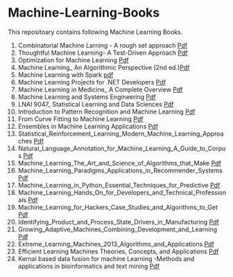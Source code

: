 # Machine-Learning-Books
This repositoary contains following Machine Learning Books.
1. Combinatorial Machine Larning - A rough set approach [Pdf](https://github.com/Anjali8356/Machine-Learning-Books/blob/main/ML-Combinatorial%20Machine%20Learning_%20A%20Rough%20Set%20Approach.pdf)
2. Thoughtful Machine Learning-  A Test-Driven Approach [Pdf](https://github.com/Anjali8356/Machine-Learning-Books/blob/main/ML-Thoughtful%20Machine%20Learning_%20A%20Test-Driven%20Approach.pdf)
3. Optimization for Machine Learning [Pdf](https://github.com/Anjali8356/Machine-Learning-Books/blob/main/ML-Optimization%20for%20Machine%20Learning.pdf)
4. Machine Learning_ An Algorithmic Perspective (2nd ed.)[Pdf](https://github.com/Anjali8356/Machine-Learning-Books/blob/main/ML-Machine%20Learning_%20An%20Algorithmic%20Perspective%20(2nd%20ed.).pdf)
5. Machine Learning with Spark [pdf](https://github.com/Anjali8356/Machine-Learning-Books/blob/main/ML-Machine%20Learning%20with%20Spark.pdf)
6. Machine Learning Projects for .NET Developers [Pdf](https://github.com/Anjali8356/Machine-Learning-Books/blob/main/ML-Machine%20Learning%20Projects%20for%20.NET%20Developers.pdf)
7. Machine Learning in Medicine_ A Complete Overview [Pdf](https://github.com/Anjali8356/Machine-Learning-Books/blob/main/ML-Machine%20Learning%20in%20Medicine_%20A%20Complete%20Overview.pdf)
8. Machine Learning and Systems Engineering [Pdf](https://github.com/Anjali8356/Machine-Learning-Books/blob/main/ML-Machine%20Learning%20and%20Systems%20Engineering.pdf)
9. LNAI 9047_ Statistical Learning and Data Sciences [Pdf](https://github.com/Anjali8356/Machine-Learning-Books/blob/main/ML-LNAI%209047_%20Statistical%20Learning%20and%20Data%20Sciences.pdf)
10. Introduction to Pattern Recognition and Machine Learning [Pdf](https://github.com/Anjali8356/Machine-Learning-Books/blob/main/ML-Introduction%20to%20Pattern%20Recognition%20and%20Machine%20Learning.pdf)
11. From Curve Fitting to Machine Learning [Pdf](https://github.com/Anjali8356/Machine-Learning-Books/blob/main/ML-From%20Curve%20Fitting%20to%20Machine%20Learning.pdf)
12. Ensembles in Machine Learning Applications [Pdf](https://github.com/Anjali8356/Machine-Learning-Books/blob/main/ML-Ensembles%20in%20Machine%20Learning%20Applications.pdf)
13. Statistical_Reinforcement_Learning_Modern_Machine_Learning_Approaches [Pdf](https://github.com/Anjali8356/Machine-Learning-Books/blob/main/ML_Statistical_Reinforcement_Learning_Modern_Machine_Learning_Approaches.pdf)
14. Natural_Language_Annotation_for_Machine_Learning_A_Guide_to_Corpus [Pdf](https://github.com/Anjali8356/Machine-Learning-Books/blob/main/ML_Natural_Language_Annotation_for_Machine_Learning_A_Guide_to_Corpus.pdf)
15. Machine_Learning_The_Art_and_Science_of_Algorithms_that_Make [Pdf](https://github.com/Anjali8356/Machine-Learning-Books/blob/main/ML_Machine_Learning_The_Art_and_Science_of_Algorithms_that_Make.pdf)
16. Machine_Learning_Paradigms_Applications_in_Recommender_Systems [Pdf](https://github.com/Anjali8356/Machine-Learning-Books/blob/main/ML_Machine_Learning_Paradigms_Applications_in_Recommender_Systems.pdf)
17. Machine_Learning_in_Python_Essential_Techniques_for_Predictive [Pdf](https://github.com/Anjali8356/Machine-Learning-Books/blob/main/ML_Machine_Learning_in_Python_Essential_Techniques_for_Predictive.pdf)
18. Machine_Learning_Hands_On_for_Developers_and_Technical_Professionals [Pdf](https://github.com/Anjali8356/Machine-Learning-Books/blob/main/ML_Machine_Learning_Hands_On_for_Developers_and_Technical_Professionals.pdf)
19. Machine_Learning_for_Hackers_Case_Studies_and_Algorithms_to_Get [Pdf](https://github.com/Anjali8356/Machine-Learning-Books/blob/main/ML_Machine_Learning_for_Hackers_Case_Studies_and_Algorithms_to_Get.pdf)
20. Identifying_Product_and_Process_State_Drivers_in_Manufacturing [Pdf](https://github.com/Anjali8356/Machine-Learning-Books/blob/main/ML_Identifying_Product_and_Process_State_Drivers_in_Manufacturing.pdf)
21. Growing_Adaptive_Machines_Combining_Development_and_Learning [Pdf](https://github.com/Anjali8356/Machine-Learning-Books/blob/main/ML_Growing_Adaptive_Machines_Combining_Development_and_Learning.pdf)
22. Extreme_Learning_Machines_2013_Algorithms_and_Applications [Pdf](https://github.com/Anjali8356/Machine-Learning-Books/blob/main/ML_Extreme_Learning_Machines_2013_Algorithms_and_Applications.pdf)
23. Efficient Learning Machines Theories, Concepts, and Applications [Pdf](https://github.com/Anjali8356/Machine-Learning-Books/blob/main/ML_Efficient_Learning_Machines_Theories%2C_Concepts%2C_and_Applications.pdf)
24. Kernal based data fusion for machine Learning -Methods and applications in bioinformatics and text mining [Pdf](https://github.com/Anjali8356/Machine-Learning-Books/blob/main/ML_Kernel_Based_Data_Fusion_for_Machine_Learning_Methods_and_Applications.pdf)
